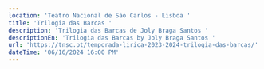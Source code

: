 ```yaml
---
location: 'Teatro Nacional de São Carlos - Lisboa '
title: 'Trilogia das Barcas '
description: 'Trilogia das Barcas de Joly Braga Santos '
descriptionEn: 'Trilogia das Barcas by Joly Braga Santos '
url: 'https://tnsc.pt/temporada-lirica-2023-2024-trilogia-das-barcas/'
dateTime: '06/16/2024 16:00 PM'
---
```


